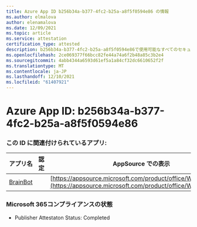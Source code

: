 ```yaml
---
title: Azure App ID b256b34a-b377-4fc2-b25a-a8f5f0594e86 の情報
ms.author: elmalova
author: elenamalova
ms.date: 12/09/2021
ms.topic: article
ms.service: attestation
certification_type: attested
description: b256b34a-b377-4fc2-b25a-a8f5f0594e86で使用可能なすべてのセキュリティおよびコンプライアンス情報。
ms.openlocfilehash: 2ce069377f66bcc82fe44a74a6f2b48a85c3b2e4
ms.sourcegitcommit: 4abb4344a6593d61ef5a1a84cf32dc6610652f2f
ms.translationtype: MT
ms.contentlocale: ja-JP
ms.lasthandoff: 12/10/2021
ms.locfileid: "61407921"
---
```

# <a name="azure-app-id-b256b34a-b377-4fc2-b25a-a8f5f0594e86"></a>Azure App ID: b256b34a-b377-4fc2-b25a-a8f5f0594e86


### <a name="apps-associated-with-this-id"></a>この ID に関連付けられているアプリ:
| **アプリ名** | **認定** | **AppSource での表示** |
|--------------|---------------|-----------------------|
| [BrainBot](https://docs.microsoft.com/microsoft-365-app-certification/forward/WA104381981) |  | [https://appsource.microsoft.com/product/office/WA104381981](https://appsource.microsoft.com/product/office/WA104381981) |

### <a name="microsoft-365-app-compliance-status"></a>Microsoft 365コンプライアンスの状態
- Publisher Attestaton Status: Completed
